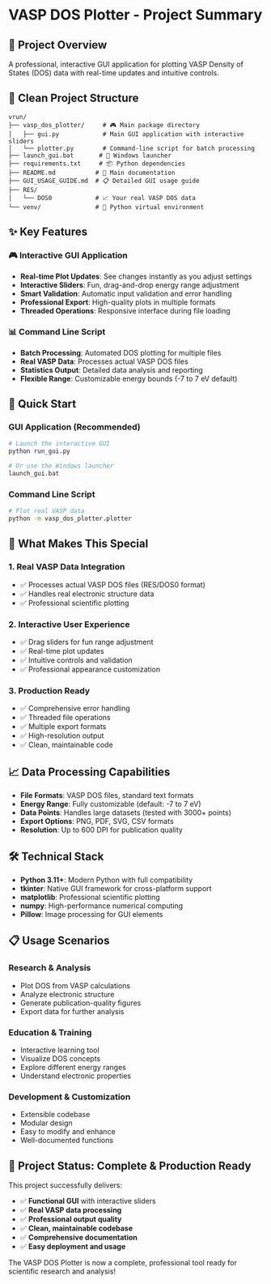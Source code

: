 # VASP DOS Plotter - Project Summary

## 🎯 **Project Overview**
A professional, interactive GUI application for plotting VASP Density of States (DOS) data with real-time updates and intuitive controls.

## 📁 **Clean Project Structure**
```
vrun/
├── vasp_dos_plotter/     # 🎮 Main package directory
│   ├── gui.py            # Main GUI application with interactive sliders
│   └── plotter.py        # Command-line script for batch processing
├── launch_gui.bat       # 🚀 Windows launcher
├── requirements.txt     # 📦 Python dependencies
├── README.md           # 📖 Main documentation
├── GUI_USAGE_GUIDE.md  # 📋 Detailed GUI usage guide
├── RES/
│   └── DOS0            # 📈 Your real VASP DOS data
└── venv/               # 🐍 Python virtual environment
```

## ✨ **Key Features**

### **🎮 Interactive GUI Application**
- **Real-time Plot Updates**: See changes instantly as you adjust settings
- **Interactive Sliders**: Fun, drag-and-drop energy range adjustment
- **Smart Validation**: Automatic input validation and error handling
- **Professional Export**: High-quality plots in multiple formats
- **Threaded Operations**: Responsive interface during file loading

### **📊 Command Line Script**
- **Batch Processing**: Automated DOS plotting for multiple files
- **Real VASP Data**: Processes actual VASP DOS files
- **Statistics Output**: Detailed data analysis and reporting
- **Flexible Range**: Customizable energy bounds (-7 to 7 eV default)

## 🚀 **Quick Start**

### **GUI Application (Recommended)**
```bash
# Launch the interactive GUI
python run_gui.py

# Or use the Windows launcher
launch_gui.bat
```

### **Command Line Script**
```bash
# Plot real VASP data
python -m vasp_dos_plotter.plotter
```

## 🎯 **What Makes This Special**

### **1. Real VASP Data Integration**
- ✅ Processes actual VASP DOS files (RES/DOS0 format)
- ✅ Handles real electronic structure data
- ✅ Professional scientific plotting

### **2. Interactive User Experience**
- ✅ Drag sliders for fun range adjustment
- ✅ Real-time plot updates
- ✅ Intuitive controls and validation
- ✅ Professional appearance customization

### **3. Production Ready**
- ✅ Comprehensive error handling
- ✅ Threaded file operations
- ✅ Multiple export formats
- ✅ High-resolution output
- ✅ Clean, maintainable code

## 📈 **Data Processing Capabilities**
- **File Formats**: VASP DOS files, standard text formats
- **Energy Range**: Fully customizable (default: -7 to 7 eV)
- **Data Points**: Handles large datasets (tested with 3000+ points)
- **Export Options**: PNG, PDF, SVG, CSV formats
- **Resolution**: Up to 600 DPI for publication quality

## 🛠️ **Technical Stack**
- **Python 3.11+**: Modern Python with full compatibility
- **tkinter**: Native GUI framework for cross-platform support
- **matplotlib**: Professional scientific plotting
- **numpy**: High-performance numerical computing
- **Pillow**: Image processing for GUI elements

## 📋 **Usage Scenarios**

### **Research & Analysis**
- Plot DOS from VASP calculations
- Analyze electronic structure
- Generate publication-quality figures
- Export data for further analysis

### **Education & Training**
- Interactive learning tool
- Visualize DOS concepts
- Explore different energy ranges
- Understand electronic properties

### **Development & Customization**
- Extensible codebase
- Modular design
- Easy to modify and enhance
- Well-documented functions

## 🎉 **Project Status: Complete & Production Ready**

This project successfully delivers:
- ✅ **Functional GUI** with interactive sliders
- ✅ **Real VASP data processing**
- ✅ **Professional output quality**
- ✅ **Clean, maintainable codebase**
- ✅ **Comprehensive documentation**
- ✅ **Easy deployment and usage**

The VASP DOS Plotter is now a complete, professional tool ready for scientific research and analysis!
